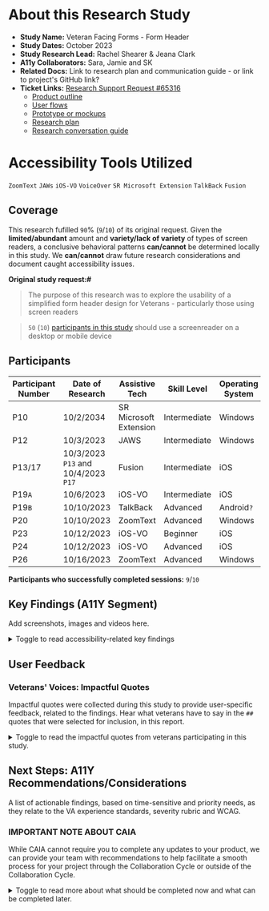 # About this Research Study
- **Study Name:** Veteran Facing Forms - Form Header
- **Study Dates:** October 2023
- **Study Research Lead:** Rachel Shearer & Jeana Clark
- **A11y Collaborators:** Sara, Jamie and SK
- **Related Docs:** Link to research plan and communication guide - or link to project's GitHub link?
- **Ticket Links:** [Research Support Request #65316](https://github.com/department-of-veterans-affairs/va.gov-team/issues/65316)
    - [Product outline](https://github.com/department-of-veterans-affairs/VA.gov-team-forms/blob/main/research/2023-09-form-header-usability-testing/Product%20Outline.md)
    - [User flows](https://staging.va.gov/authorization-to-disclose-alternate/introduction)
    - [Prototype or mockups](https://staging.va.gov/authorization-to-disclose-alternate/introduction)
    - [Research plan](https://github.com/department-of-veterans-affairs/VA.gov-team-forms/blob/main/research/2023-09-form-header-usability-testing/research-plan.md)
    - [Research conversation guide](https://github.com/department-of-veterans-affairs/VA.gov-team-forms/blob/main/research/2023-09-form-header-usability-testing/conversation-guide.md)

# Accessibility Tools Utilized
`ZoomText` `JAWs` `iOS-VO` `VoiceOver` `SR Microsoft Extension` `TalkBack` `Fusion` 

## Coverage
This research fufilled `90`% (`9`/`10`) of its original request. Given the **limited/abundant** amount and **variety/lack of variety** of types of screen readers, a conclusive behavioral patterns **can/cannot** be determined locally in this study. We **can/cannot** draw future research considerations and document caught accessibility issues.

**Original study request:#**
> The purpose of this research was to explore the usability of a simplified form header design for Veterans - particularly those using screen readers

> `50` (`10`) [participants in this study](https://github.com/department-of-veterans-affairs/VA.gov-team-forms/blob/main/research/2023-09-form-header-usability-testing/research-plan.md#:~:text=Assistive%20Technology%20(AT)) should use a screenreader on a desktop or mobile device

## Participants

| **Participant Number** | Date of Research | **Assistive Tech** | **Skill Level** | **Operating System** | **Browser** |**Device Type** |
|------------------------|------------------|--------------------|-----------------|----------------------|-------------|-------------|
| P10                        |        10/2/2034          |                    SR Microsoft Extension|    Intermediate             |        Windows              |     Edge        |          Desktop   |
| P12                       |         10/3/2023         |                 JAWS   |         Intermediate        |     Windows              |     Chrome        |          Desktop                  |             |             |
| P13/17                       |      10/3/2023 `P13` and 10/4/2023 `P17`          |        Fusion            |           Intermediate      |       iOS               |    Safari         |    iPad         |
| P19`A`                        |     10/6/2023             |               iOS-VO     |         Intermediate        |     iOS                 |         Safari    |      iPhone       |
| P19`B`                        |       10/10/2023           |       TalkBack             |    Advanced             |       Android`?`               |     Chrome        |    Mobile         |
| P20                       |     10/10/2023             |         ZoomText           |       Advanced          |     Windows                   |        Edge     |     Desktop        |
| P23                       |   10/12/2023               |         iOS-VO           |         Beginner        |           iOS           |       Safari      |  iPad           |
| P24                       |  10/12/2023                 |         iOS-VO           |          Advanced       |   iOS                   |     Safari        |        Tablet     |
| P26                       |     10/16/2023             |         ZoomText           |     Advanced            |       Windows               |    Chrome         | Desktop            |

**Participants who successfully completed sessions:** `9`/`10`

## Key Findings (A11Y Segment)
Add screenshots, images and videos here.

<details><summary>Toggle to read accessibility-related key findings</summary>

### Finding 1: Page Heirarchy & User Location
- Feel free to include bullets
- They can help add some more info

### Finding 2: Stepper Confusion & Stage in the Process
- Feel free to include bullets
- They can help add some more info
> “Not sure how many pages I have left because it says 2 of 4, but I was on 2 of 4 already. Basically I have four pages, but I could be on 10 or 3. This would frustrate me. I think I am getting close to the end and these forms are tedious already. That would just annoy me more. I would be thinking I was thoroughly progressing but I am not.  I can't tell if I am in the beginning, middle or end, now. If I go back it will say 2 of 2.” - P10

<img width="381" alt="Step 2 of 4 Your Information" src="https://github.com/department-of-veterans-affairs/va.gov-team/assets/124186314/1d790878-2e2a-4084-a289-0bbd5d3b8cca">



### Finding 3: Informing the User: Identifying Progress Completed
- Feel free to include bullets
- They can help add some more info

### Finding 4
- Feel free to include bullets
- They can help add some more info

### Finding 5
- Feel free to include bullets
- They can help add some more info

### Finding 6
- Feel free to include bullets
- They can help add some more info

### Finding 7
- Feel free to include bullets
- They can help add some more info

### Finding 8
- Feel free to include bullets
- They can help add some more info

### Finding 9
- Feel free to include bullets
- They can help add some more info

### Finding 10
- Feel free to include bullets
- They can help add some more info

</details>

## User Feedback

### Veterans' Voices: Impactful Quotes 
Impactful quotes were collected during this study to provide user-specific feedback, related to the findings. Hear what veterans have to say in the `##` quotes that were selected for inclusion, in this report.

<details><summary>Toggle to read the impactful quotes from veterans participating in this study.</summary>
<br> 

> "Quote goes here." - P10
>

> "Quote goes here." - P12

> "Quote goes here." - P13/17


> "Quote goes here." - P19A


> "Quote goes here." - P19B

> "Quote goes here." - P20

> "Quote goes here." - P23

> "Quote goes here." - P24

> "Quote goes here." - P26


</details>

## Next Steps: A11Y Recommendations/Considerations
A list of actionable findings, based on time-sensitive and priority needs, as they relate to the VA experience standards, severity rubric and WCAG.

### IMPORTANT NOTE ABOUT CAIA
While CAIA cannot require you to complete any updates to your product, we can provide your team with recommendations to help facilitate a smooth process for your project through the Collaboration Cycle or outside of the Collaboration Cycle.

<details><summary>Toggle to read more about what should be completed now and what can be completed later.</summary>

### Complete Now
#### ISSUE ITEM NAME GOES HERE
- Issue Description: 
- Desired Outcome:
- Experience standard:`Category #` `Issue #`
- Defect:`Launch Blocking`
- Impact Area: `A11y` `Content` and/or `IA`
- Appears on: `Experience Standards` `WCAG` `Common Issues`
- WCAG: `#.# Link to WCAG`
### Complete Soon
#### ISSUE ITEM NAME GOES HERE
- Issue Description: 
- Desired Outcome:
- Experience standard:`Category #` `Issue #`
- Defect:`Depends`
- Impact Area: `A11y` `Content` and/or `IA`
- Appears on: `Experience Standards` `WCAG` `Common Issues`
- WCAG: `#.# Link to WCAG`
### Complete Later
#### ISSUE ITEM NAME GOES HERE
- Issue Description: 
- Desired Outcome:
- Experience standard:`Category #` `Issue #`
- Defect:`Not Blocking`
- Impact Area: `A11y` `Content` and/or `IA`
- Appears on: `Experience Standards` `WCAG` `Common Issues`
- WCAG: `#.# Link to WCAG`

</details>
